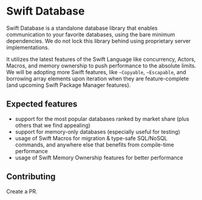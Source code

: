 # Swift Database
Swift Database is a standalone database library that enables communication to your favorite databases, using the bare minimum dependencies. We do not lock this library behind using proprietary server implementations.

It utilizes the latest features of the Swift Language like concurrency, Actors, Macros, and memory ownership to push performance to the absolute limits. We will be adopting more Swift features, like `~Copyable`, `~Escapable`, and borrowing array elements upon iteration when they are feature-complete (and upcoming Swift Package Manager features).

## Expected features
- support for the most popular databases ranked by market share (plus others that we find appealing)
- support for memory-only databases (especially useful for testing)
- usage of Swift Macros for migration & type-safe SQL/NoSQL commands, and anywhere else that benefits from compile-time performance
- usage of Swift Memory Ownership features for better performance

## Contributing
Create a PR.

